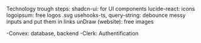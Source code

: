 Technology trough steps: 
shadcn-ui: for UI components
lucide-react: icons
logoipsum: free logos .svg
usehooks-ts, query-string: debounce messy inputs and put them in links
unDraw (website): free images

-Convex: database, backend
-Clerk: Authentification

